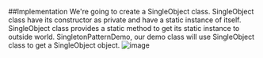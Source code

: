 ##Implementation
We're going to create a SingleObject class. SingleObject class have its constructor as private and 
have a static instance of itself.
SingleObject class provides a static method to get its static instance to outside world.
SingletonPatternDemo, our demo class will use SingleObject class to get a SingleObject object.
![image](https://github.com/user-attachments/assets/45af711f-7a3e-4bb8-a3cc-931cea65354b)
